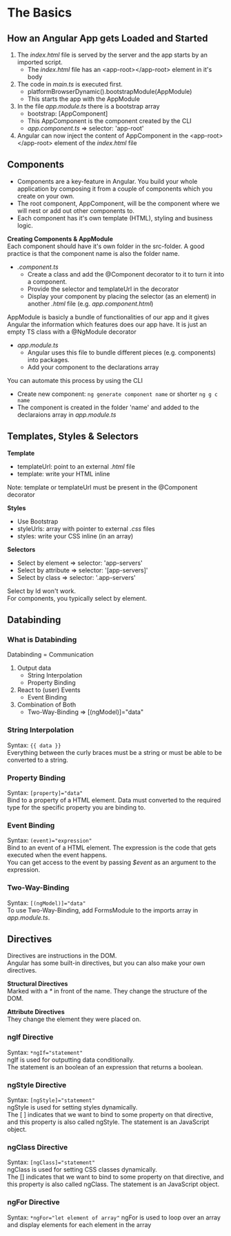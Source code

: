 # The Basics

## How an Angular App gets Loaded and Started

1. The _index.html_ file is served by the server and the app starts by an imported script.
   - The _index.html_ file has an \<app-root>\</app-root> element in it's body
2. The code in _main.ts_ is executed first.
   - platformBrowserDynamic().bootstrapModule(AppModule)
   - This starts the app with the AppModule
3. In the file _app.module.ts_ there is a bootstrap array
   - bootstrap: [AppComponent]
   - This AppComponent is the component created by the CLI
   - _app.component.ts_ => selector: 'app-root'
4. Angular can now inject the content of AppComponent in the \<app-root>\</app-root> element of the _index.html_ file

## Components

- Components are a key-feature in Angular. You build your whole application by composing it from a couple of components which you create on your own.
- The root component, AppComponent, will be the component where we will nest or add out other components to.
- Each component has it's own template (HTML), styling and business logic.

**Creating Components & AppModule**<br>
Each component should have it's own folder in the src-folder. A good practice is that the component name is also the folder name.

- _.component.ts_
  - Create a class and add the @Component decorator to it to turn it into a component.
  - Provide the selector and templateUrl in the decorator
  - Display your component by placing the selector (as an element) in another _.html_ file (e.g. _app.component.html_)

AppModule is basicly a bundle of functionalities of our app and it gives Angular the information which features does our app have. It is just an empty TS class with a @NgModule decorator

- _app.module.ts_
  - Angular uses this file to bundle different pieces (e.g. components) into packages.
  - Add your component to the declarations array

You can automate this process by using the CLI

- Create new component: `ng generate component name` or shorter `ng g c name`
- The component is created in the folder 'name' and added to the declaraions array in _app.module.ts_

## Templates, Styles & Selectors

**Template**

- templateUrl: point to an external _.html_ file
- template: write your HTML inline

Note: template or templateUrl must be present in the @Component decorator

**Styles**

- Use Bootstrap
- styleUrls: array with pointer to external _.css_ files
- styles: write your CSS inline (in an array)

**Selectors**

- Select by element => selector: 'app-servers'
- Select by attribute => selector: '[app-servers]'
- Select by class => selector: '.app-servers'

Select by Id won't work.<br>
For components, you typically select by element.

## Databinding

### What is Databinding

Databinding = Communication

1.  Output data
    - String Interpolation
    - Property Binding
2.  React to (user) Events
    - Event Binding
3.  Combination of Both
    - Two-Way-Binding => [(ngModel)]="data"

### String Interpolation

Syntax: `{{ data }}`<br>
Everything between the curly braces must be a string or must be able to be converted to a string.

### Property Binding

Syntax: `[property]="data"`<br>
Bind to a property of a HTML element. Data must converted to the required type for the specific property you are binding to.

### Event Binding

Syntax: `(event)="expression"`<br>
Bind to an event of a HTML element. The expression is the code that gets executed when the event happens.<br>
You can get access to the event by passing _$event_ as an argument to the expression.

### Two-Way-Binding

Syntax: `[(ngModel)]="data"`<br>
To use Two-Way-Binding, add FormsModule to the imports array in _app.module.ts_.

## Directives

Directives are instructions in the DOM.<br>
Angular has some built-in directives, but you can also make your own directives.<br>

**Structural Directives**<br>
Marked with a _\*_ in front of the name. They change the structure of the DOM.<br>

**Attribute Directives**<br>
They change the element they were placed on.

### ngIf Directive

Syntax: `*ngIf="statement"`<br>
ngIf is used for outputting data conditionally.<br>
The statement is an boolean of an expression that returns a boolean.

### ngStyle Directive

Syntax: `[ngStyle]="statement"`<br>
ngStyle is used for setting styles dynamically.<br>
The [ ] indicates that we want to bind to some property on that directive, and this property is also called ngStyle. The statement is an JavaScript object.

### ngClass Directive

Syntax: `[ngClass]="statement"`<br>
ngClass is used for setting CSS classes dynamically.<br>
The [] indicates that we want to bind to some property on that directive, and this property is also called ngClass. The statement is an JavaScript object.

### ngFor Directive

Syntax: `*ngFor="let element of array"`
ngFor is used to loop over an array and display elements for each element in the array
